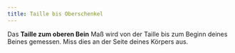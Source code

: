 ```yaml
---
title: Taille bis Oberschenkel
---
```


Das **Taille zum oberen Bein** Maß wird von der Taille bis zum Beginn deines Beines gemessen. Miss dies an der Seite deines Körpers aus.
